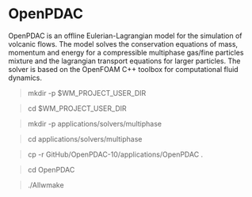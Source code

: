 # OpenPDAC

OpenPDAC is an offline Eulerian-Lagrangian model for the simulation of volcanic flows. The model solves the conservation equations of mass, momentum and energy for a compressible multiphase gas/fine particles mixture and the lagrangian transport equations for larger particles. The solver is based on the OpenFOAM C++ toolbox for computational fluid dynamics. 



> mkdir -p $WM_PROJECT_USER_DIR

> cd $WM_PROJECT_USER_DIR

> mkdir -p applications/solvers/multiphase

> cd applications/solvers/multiphase

> cp -r GitHub/OpenPDAC-10/applications/OpenPDAC .

> cd OpenPDAC

> ./Allwmake


